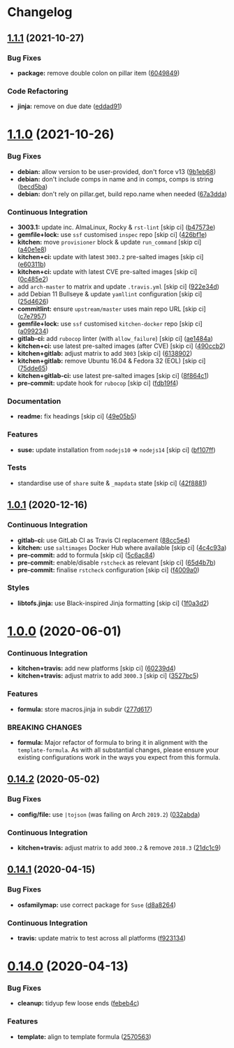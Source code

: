 # Changelog

## [1.1.1](https://github.com/saltstack-formulas/node-formula/compare/v1.1.0...v1.1.1) (2021-10-27)


### Bug Fixes

* **package:** remove double colon on pillar item ([6049849](https://github.com/saltstack-formulas/node-formula/commit/60498496a9b3f1e59f8c32fa613ce4157ab82fbd))


### Code Refactoring

* **jinja:** remove on due date ([eddad91](https://github.com/saltstack-formulas/node-formula/commit/eddad9170a1bc1a5be7caee45599c2a84dff53a3))

# [1.1.0](https://github.com/saltstack-formulas/node-formula/compare/v1.0.1...v1.1.0) (2021-10-26)


### Bug Fixes

* **debian:** allow version to be user-provided, don't force v13 ([9b1eb68](https://github.com/saltstack-formulas/node-formula/commit/9b1eb68fe2002f556fad27acb5c055e730b5509e))
* **debian:** don't include comps in name and in comps, comps is string ([becd5ba](https://github.com/saltstack-formulas/node-formula/commit/becd5baed5b099cab985ce9b0ea4e65c37feda43))
* **debian:** don't rely on pillar.get, build repo.name when needed ([67a3dda](https://github.com/saltstack-formulas/node-formula/commit/67a3dda9b3f00d0b9febf36fba50022f56225fe6))


### Continuous Integration

* **3003.1:** update inc. AlmaLinux, Rocky & `rst-lint` [skip ci] ([b47573e](https://github.com/saltstack-formulas/node-formula/commit/b47573e4ffca9b7f717a9cd942b0e09482fc6907))
* **gemfile+lock:** use `ssf` customised `inspec` repo [skip ci] ([426bf1e](https://github.com/saltstack-formulas/node-formula/commit/426bf1ef3bd640ddfae1e0f2c45950b3f9945bf3))
* **kitchen:** move `provisioner` block & update `run_command` [skip ci] ([a40e1e8](https://github.com/saltstack-formulas/node-formula/commit/a40e1e83fb699b826aaebb2ab6e8b6ac4261fd45))
* **kitchen+ci:** update with latest `3003.2` pre-salted images [skip ci] ([e60311b](https://github.com/saltstack-formulas/node-formula/commit/e60311be2f08a6feedb1a4841bbeb3b2e043d3ba))
* **kitchen+ci:** update with latest CVE pre-salted images [skip ci] ([0c485e2](https://github.com/saltstack-formulas/node-formula/commit/0c485e2146c24b8da612b25493024ace2d19560d))
* add `arch-master` to matrix and update `.travis.yml` [skip ci] ([922e34d](https://github.com/saltstack-formulas/node-formula/commit/922e34db71046d3b2fcabc34b216d941fb780bd9))
* add Debian 11 Bullseye & update `yamllint` configuration [skip ci] ([25d4626](https://github.com/saltstack-formulas/node-formula/commit/25d46263bc5a7c22a221dab3853c65300774f51e))
* **commitlint:** ensure `upstream/master` uses main repo URL [skip ci] ([c7e7957](https://github.com/saltstack-formulas/node-formula/commit/c7e795783b5d158352857f276bdb86f8658617b5))
* **gemfile+lock:** use `ssf` customised `kitchen-docker` repo [skip ci] ([a099234](https://github.com/saltstack-formulas/node-formula/commit/a099234a08e217c495b4ce770e2d1ce2e329958e))
* **gitlab-ci:** add `rubocop` linter (with `allow_failure`) [skip ci] ([ae1484a](https://github.com/saltstack-formulas/node-formula/commit/ae1484aa4032cf54ea48fdbd3d014b1ae718a34c))
* **kitchen+ci:** use latest pre-salted images (after CVE) [skip ci] ([490ccb2](https://github.com/saltstack-formulas/node-formula/commit/490ccb2aa9fd6fbcc73ed0f021b3a277b125c08b))
* **kitchen+gitlab:** adjust matrix to add `3003` [skip ci] ([6138902](https://github.com/saltstack-formulas/node-formula/commit/6138902f6862a19f14da2c3b01573816f0fde8d4))
* **kitchen+gitlab:** remove Ubuntu 16.04 & Fedora 32 (EOL) [skip ci] ([75dde65](https://github.com/saltstack-formulas/node-formula/commit/75dde65eb76f086665fc76bd90e8eb8bd51d0eb6))
* **kitchen+gitlab-ci:** use latest pre-salted images [skip ci] ([8f864c1](https://github.com/saltstack-formulas/node-formula/commit/8f864c1d6d85e7094b2e8d151905d7ec302f6073))
* **pre-commit:** update hook for `rubocop` [skip ci] ([fdb19f4](https://github.com/saltstack-formulas/node-formula/commit/fdb19f437563c534105cb7c1c2c515686cbcbb0f))


### Documentation

* **readme:** fix headings [skip ci] ([49e05b5](https://github.com/saltstack-formulas/node-formula/commit/49e05b51f97ad296de455876eeb6f364d206eead))


### Features

* **suse:** update installation from `nodejs10` => `nodejs14` [skip ci] ([bf107ff](https://github.com/saltstack-formulas/node-formula/commit/bf107ff537e120df4a10d50335b9a452a1d7508e))


### Tests

* standardise use of `share` suite & `_mapdata` state [skip ci] ([42f8881](https://github.com/saltstack-formulas/node-formula/commit/42f888114407dcde97e684566a474817f7a89aac))

## [1.0.1](https://github.com/saltstack-formulas/node-formula/compare/v1.0.0...v1.0.1) (2020-12-16)


### Continuous Integration

* **gitlab-ci:** use GitLab CI as Travis CI replacement ([88cc5e4](https://github.com/saltstack-formulas/node-formula/commit/88cc5e4f8176f9c61f3aa67ae278a6356b017155))
* **kitchen:** use `saltimages` Docker Hub where available [skip ci] ([4c4c93a](https://github.com/saltstack-formulas/node-formula/commit/4c4c93aa3904de698f55d4db1b55f7bfa8a3ee06))
* **pre-commit:** add to formula [skip ci] ([5c6ac84](https://github.com/saltstack-formulas/node-formula/commit/5c6ac846426ed63d107d5e26c9b6f7723c9d0d89))
* **pre-commit:** enable/disable `rstcheck` as relevant [skip ci] ([65d4b7b](https://github.com/saltstack-formulas/node-formula/commit/65d4b7ba353d52b9f5ec2db865c5f77d4e319d8a))
* **pre-commit:** finalise `rstcheck` configuration [skip ci] ([f4009a0](https://github.com/saltstack-formulas/node-formula/commit/f4009a06a8db3e017b3c3df0b0d527e670e9e911))


### Styles

* **libtofs.jinja:** use Black-inspired Jinja formatting [skip ci] ([1f0a3d2](https://github.com/saltstack-formulas/node-formula/commit/1f0a3d2c0eb25e31e22d66e8388787050f13a381))

# [1.0.0](https://github.com/saltstack-formulas/node-formula/compare/v0.14.2...v1.0.0) (2020-06-01)


### Continuous Integration

* **kitchen+travis:** add new platforms [skip ci] ([60239d4](https://github.com/saltstack-formulas/node-formula/commit/60239d44a5406a28b9e84423d66d0c6f71637b2d))
* **kitchen+travis:** adjust matrix to add `3000.3` [skip ci] ([3527bc5](https://github.com/saltstack-formulas/node-formula/commit/3527bc5597dc767fb93c462e90654404e18a29ee))


### Features

* **formula:** store macros.jinja in subdir ([277d617](https://github.com/saltstack-formulas/node-formula/commit/277d617f97bbfce1ceb349cedc60b0b8f329ae6a))


### BREAKING CHANGES

* **formula:** Major refactor of formula to bring it in alignment with the
`template-formula`.  As with all substantial changes, please ensure your
existing configurations work in the ways you expect from this formula.

## [0.14.2](https://github.com/saltstack-formulas/node-formula/compare/v0.14.1...v0.14.2) (2020-05-02)


### Bug Fixes

* **config/file:** use `|tojson` (was failing on Arch `2019.2`) ([032abda](https://github.com/saltstack-formulas/node-formula/commit/032abda3626ec69023eec480f75e6ad552ecd180))


### Continuous Integration

* **kitchen+travis:** adjust matrix to add `3000.2` & remove `2018.3` ([21dc1c9](https://github.com/saltstack-formulas/node-formula/commit/21dc1c928f894aeb87fdda451f5e51442ef57793))

## [0.14.1](https://github.com/saltstack-formulas/node-formula/compare/v0.14.0...v0.14.1) (2020-04-15)


### Bug Fixes

* **osfamilymap:** use correct package for `Suse` ([d8a8264](https://github.com/saltstack-formulas/node-formula/commit/d8a8264ccaea147b65049b2cc9bd8473d1a74ebc))


### Continuous Integration

* **travis:** update matrix to test across all platforms ([f923134](https://github.com/saltstack-formulas/node-formula/commit/f923134e0292cacc9a2478e8d92c0f48788a6d1f))

# [0.14.0](https://github.com/saltstack-formulas/node-formula/compare/v0.13.2...v0.14.0) (2020-04-13)


### Bug Fixes

* **cleanup:** tidyup few loose ends ([febeb4c](https://github.com/saltstack-formulas/node-formula/commit/febeb4cea1c1a92f185f8e533f3181c754f59c2a))


### Features

* **template:** align to template formula ([2570563](https://github.com/saltstack-formulas/node-formula/commit/2570563e4734b6c54c07ebd1091efa7578589009))
